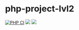 # php-project-lvl2
[![PHP CI](https://github.com/0gnev/php-project-lvl2/actions/workflows/main.yml/badge.svg)](https://github.com/0gnev/php-project-lvl2/actions/workflows/main.yml)
<a href="https://codeclimate.com/github/0gnev/php-project-lvl2/maintainability"><img src="https://api.codeclimate.com/v1/badges/b687cae8520f39d1282a/maintainability" /></a>
<a href="https://codeclimate.com/github/0gnev/php-project-lvl2/test_coverage"><img src="https://api.codeclimate.com/v1/badges/b687cae8520f39d1282a/test_coverage" /></a>
